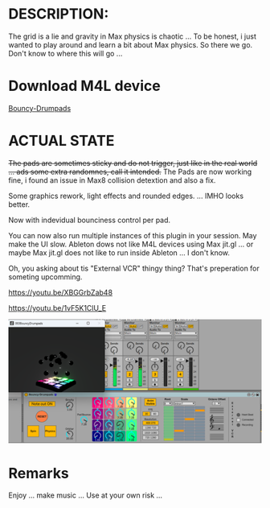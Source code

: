 # DESCRIPTION:

The grid is a lie and gravity in Max physics is chaotic ... To be honest, i just wanted to play around and learn a bit about Max physics. So there we go. Don't know to where this will go ...

# Download M4L device

[Bouncy-Drumpads](https://github.com/th-m-vogel/Max-Patches/raw/main/M4L-Devices/Bouncy-Drumpads/Bouncy-Drumpads.amxd "Download")

# ACTUAL STATE

~~The pads are sometimes sticky and do not trigger, just like in the real world ... ads some extra randomnes, call it intended.~~
The Pads are now working fine, i found an issue in Max8 collision detextion and also a fix.

Some graphics rework, light effects and rounded edges. ... IMHO looks better.

Now with indevidual bounciness control per pad.

You can now also run multiple instances of this plugin in your session. May make the UI slow. Ableton dows not like M4L devices using Max jit.gl ... or maybe Max jit.gl does not like to run inside Ableton ... I don't know.

Oh, you asking about tis "External VCR" thingy thing? That's preperation for someting upcomming.

https://youtu.be/XBGGrbZab48

https://youtu.be/1vF5K1ClU_E 

![Screenshot](./Device-Screenshot.png)

# Remarks

Enjoy ... make music ... Use at your own risk ... 

